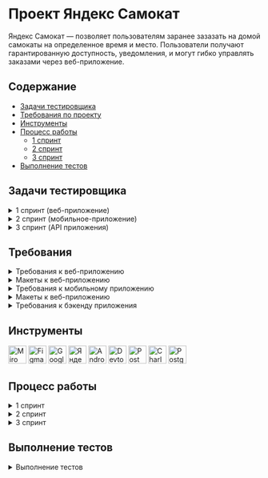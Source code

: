  # <a name="up" />Проект Яндекс Самокат

Яндекс Самокат — позволяет пользователям заранее зазазать на домой самокаты на определенное время и место. Пользователи получают гарантированную доступность, уведомления, и могут гибко управлять заказами через веб-приложение.

## Содержание
- [Задачи тестировщика](#задачи-тестировщика)
- [Требования по проекту](#требования-по-проекту)
- [Инструменты](#инструменты)
- [Процесс работы](#процесс-работы)
   - [1 спринт](#1-спринт)
   - [2 спринт](#2-спринт)
   - [3 спринт](#3-спринт)
- [Выполнение тестов](#выполнение-тестов)

## Задачи тестировщика

<details>
<summary> 1 спринт (веб-приложение) </summary> 

1. Проанализировать требования к веб-приложению Яндекс Самокат
2. Для экрана «Сделать заказ» составить проверки на валидацию полей
3. Составить чек-лист по требованиям к функциональности экрана «Статус заказа»
4. Провести тестирование и оформить баг-репорты
5. Провести тестирование всей функциональности по макетам и требованиям

***

</details>

<details>
<summary> 2 спринт (мобильное-приложение) </summary> 

1. Проанализировать требования к мобильному приложению для курьеров Яндекс Самокат
2. Спроектировать тест-кейсы для новой функциональности (выделено жирным шрифтом в требованиях к проекту)
3. Провести тестирование и оформить баг-репорты

***

</details>

<details>
<summary> 3 спринт (API приложения) </summary> 

1. Проанализировать требования к бэкенду и документации к API
2. Разработать чек-лист по требованиям (выделено жирным шрифтом в требованиях к проекту)
3. Протестировать API и оформить баг-репорты

***

</details>

## Требования

<details>
<summary> Требования к веб-приложению </summary> 

### Поддерживаемые окружения  
Приложение поддерживает эти браузеры: Яндекс.Браузер не ниже версии 20.0.1, Chrome не ниже версии 85. Будет поддерживаться разрешение экрана 1280x720 и 1920x1080.  

### Лендинг
Есть заголовок и чертёж самоката. При скролле происходит анимация: чертёж сменяется фотографией, появляется таблица с описанием самоката.  
В шапке лендинга есть две кнопки: «Заказать», «Статус заказа».   
Появляется запрос на согласие использовать куки.   
Если доскроллить до третьего блока, появляется информация: «Как это работает», «Вопросы о важном».  

#### Экран «Сделать заказ»  
Чтобы сделать заказ, нужно заполнить две формы: «Для кого самокат», «Про аренду».  

**Для кого самокат**
Поля: «Имя», «Фамилия», «Адрес: куда привезти самокат», «Станция метро», «Телефон: на него позвонит курьер».  
Все поля обязательные. Если они не заполнены корректно, нельзя перейти на следующую страницу.  
Внизу кнопка «Дальше»: она переводит на форму «Про аренду».   

**Про аренду**
Поля: «Когда привезти самокат», «Срок аренды», «Цвет», «Комментарий».   
«Когда привезти самокат», «Срок аренды» — обязательные поля.   
«Цвет», «Комментарий» — необязательные.  

**Кнопка «Назад».** При нажатии пользователь переходит на страницу «Для кого самокат».  При переключении между страницами введённая информация сохраняется.  

**Кнопка «Заказать».** Если все поля заполнены корректно, при клике по кнопке «Заказать» заказ будет оформлен. Появится всплывающее окно с текстом «Номер заказа NNNNN.   Запишите его: пригодится, чтобы отслеживать статус» и кнопкой «Посмотреть статус». Кнопка «Посмотреть статус» ведёт на экран «Статус заказа»: в нём уже заполнено поле «Номер заказа».  
Если не все обязательные поля заполнены корректно, при нажатии на кнопку «Заказать» появится ошибка «Введите корректный <имя поля>»  
Пользователь может сделать несколько заказов один за другим.

#### Экран «Статус заказа»
Если нажать на «Статус заказа» в шапке лендинга, появляется поле ввода «Номер заказа». Нужно ввести значение и нажать Enter. Если номер заказа введён корректно, появляется информация:  
- Данные заказа пользователя: имя, фамилия, адрес и остальные. Для всех полей действует правило: если текст не умещается в одной строке, он переносится на вторую.  
- Цепочка статусов заказа. Текущий статус выделен чёрным, остальные — серые. Если статус пройден, цифра перед ним сменяется на галочку.  
Если номер заказа введён некорректно, появляется сообщение об ошибке: «Такого заказа нет. Точно верный номер?».  
На экране статуса заказа четыре статуса. Активным может быть только один из них — он показывает, на какой стадии находится заказ:     
- **«Самокат на складе»**. Становится активным, когда пользователь сделал заказ.  
- **«Курьер едет к вам»**. Становится активным, когда курьер подтвердил у себя в приложении, что принял заказ. Когда статус активен, в подписи появляется имя курьера: «Курьер Фродо едет к вам». Если имя курьера слишком длинное и подпись не умещается в одну строчку, текст переносится на вторую строчку.  
- **«Курьер на месте»**. Становится активным, когда курьер нажал кнопку «Завершить» у себя в приложении.  
- **«Ну всё, теперь кататься»**. Становится активным, когда курьер подтвердил завершение заказа. Под заголовком статуса подпись «Аренда закончится...». Показываемое время рассчитывается от момента, когда самокат передали пользователю с учётом количества дней. Когда время аренды заканчивается, статус меняется на «Время аренды кончилось» с подписью «Скоро курьер заберёт самокат».  
Пользователь может ввести номер другого заказа и посмотреть его статус.  

**Отмена заказа**
Есть кнопка «Отменить заказ». Если кликнуть по ней, появится всплывающее окно с текстом «Хотите отменить заказ?» На всплывающем окне две кнопки: «Отменить», «Назад». 
Если кликнуть по «Назад», пользователь вернётся на страницу статуса заказа.   
Если кликнуть по «Отменить», появится всплывающее окно с текстом «Заказ отменён. Возвращайтесь, мы всегда вас ждём :)» и кнопкой «Хорошо». Кнопка «Хорошо» ведёт на главную страницу лендинга.  
Пользователь может отменить заказ, пока курьер не взял его в работу. Когда заказ уже у курьера, кнопка «Отменить заказ» будет некликабельной.  
Отменённый заказ удаляется из системы. Пользователь не может его посмотреть.  

**Просроченный заказ**
Заказ считается просроченным, если курьер не успел выполнить его вовремя. Например, пользователь заказал самокат на 1 января. Если 1 января самокат не доставлен до 23:59, этот заказ — просроченный.  
Если заказ просрочен, его статус меняется на «Курьер задерживается», а подпись — на «Не успеем привезти самокат вовремя. Чтобы уточнить статус заказа, позвоните в поддержку: 0101». Статус и подпись подсвечиваются красным.  
Если пользователю доставили просроченный заказ, отсчёт времени до конца аренды начинается с момента получения заказа.  

### Доработка фронтенда
В цепочку статусов добавлен пятый статус: «Время аренды кончилось»**.** Это фича, которую реализовали только во фронтенде, и бэкенд ещё не готов. ****Раньше этот текст появлялся на месте четвёртого статуса — в момент, когда время аренды заканчивалось. Теперь текст в четвёртом статусе не меняется: он просто становится серым, как и остальные статусы.  
Пример ответа описан в документации к API в блоке *Orders — Получить заказ по его номеру.*  
Номер нового статуса в запросе = 3. 

<img width="645" alt="Снимок экрана 2025-01-23 в 16 44 25" src="https://github.com/user-attachments/assets/3c83a629-bd6d-4b94-9456-6b0b1502546f" />

<img width="568" alt="Снимок экрана 2025-01-23 в 16 44 40" src="https://github.com/user-attachments/assets/9004f175-4fa4-4247-bf4c-473c0355efaf" />

<img width="578" alt="Снимок экрана 2025-01-23 в 16 44 46" src="https://github.com/user-attachments/assets/8238f036-7baf-4ca4-af09-5bbc68a73bae" />

### FAQ

**Сколько это стоит? И как оплатить?**  
Сутки — 400 рублей. Оплата курьеру — наличными или картой.  

**Вы привозите зарядку вместе с самокатом?**  
Самокат приезжает к вам с полной зарядкой. Этого хватит на восемь суток — даже если будете кататься без передышек и во сне. Зарядка не понадобится.  

**Сможете привезти самокат прямо сегодня?**  
Только начиная с завтрашнего дня. Но скоро станем расторопнее.  

**Хочу сразу несколько самокатов! Так можно?**  
Пока что так: один заказ — один самокат. Если хотите покататься с друзьями, можете просто сделать несколько заказов.  

**Можно ли продлить заказ или вернуть самокат раньше?**  
Пока что нет! Если что-то срочное — всегда можно позвонить в поддержку по номеру 0101.  

**Можно ли отменить заказ?**  
Да, отменить можно, пока курьер не выдвинулся к вам с самокатом. Штрафа не будет, объяснительной записки не попросим.  

**Как рассчитывается время аренды?**  
Допустим, вы оформляете заказ на 8 мая. Мы привозим самокат в эту дату до конца дня. Отсчёт времени аренды начинается с момента, когда вы оплатите заказ курьеру. Если мы привезли самокат 8 мая в 20:30, суточная аренда закончится 9 мая в 20:30.  

**Я живу за МКАДом, привезёте?**  
Да, обязательно. Всем самокатов! И Москве, и Московской области.  

***

</details>

<details>
<summary> Макеты к веб-приложению </summary> 

<img width="319" alt="Снимок экрана 2025-01-23 в 16 48 41" src="https://github.com/user-attachments/assets/a2406d25-475b-4a77-b4b2-b3d61fae98cc" />
<img width="696" alt="Снимок экрана 2025-01-23 в 16 48 51" src="https://github.com/user-attachments/assets/1c061835-c395-4f1b-80c9-384819ab4f5e" />
<img width="351" alt="Снимок экрана 2025-01-23 в 16 48 56" src="https://github.com/user-attachments/assets/00ce7799-79dd-4d69-b541-f7efeb2f78a0" />
<img width="709" alt="Снимок экрана 2025-01-23 в 16 49 01" src="https://github.com/user-attachments/assets/d127f4d9-c4ad-4504-b4fa-eb4edd037c42" />
<img width="638" alt="Снимок экрана 2025-01-23 в 16 49 21" src="https://github.com/user-attachments/assets/9f30fed4-e12b-471c-996c-aeae0118017b" />
<img width="686" alt="Снимок экрана 2025-01-23 в 16 49 25" src="https://github.com/user-attachments/assets/f0aeed06-9f3a-4737-b1c2-fd92f5abc975" />
<img width="884" alt="Снимок экрана 2025-01-23 в 16 49 41" src="https://github.com/user-attachments/assets/a401f642-9fae-44b1-b17b-992ce21913c6" />
<img width="999" alt="Снимок экрана 2025-01-23 в 16 49 54" src="https://github.com/user-attachments/assets/6a3ccc90-bddb-465c-97b5-dc8c20e95e61" />

</details>

<details>
<summary> Требования к мобильному приложению </summary> 

## Экран «Вход»  
1. При первом входе в приложение появляется экран авторизации с логином и паролем.    
2. Если курьер уже авторизовался, он видит экран списка заказов по умолчанию.  
3. На экране два поля ввода: под логин и пароль. Есть кнопка «Войти».  
4. Если тапнуть по «Не помню пароль», появится уведомление с текстом «Свяжитесь с менеджером: 0101» и кнопка «Ок».  
5. Пользователь может выйти из приложения с любого экрана. Тогда при входе он снова попадёт на экран авторизации.  

## Экран «Список заказов» 
На экране две вкладки: «Все», «Мои».   
На вкладке «Все» курьеры видят один и тот же список заказов: это заказы без исполнителей.   
Как только один из курьеров принимает заказ, он перемещается во вкладку «Мои». Остальные курьеры перестают его видеть.  
Внутри вкладки «Мои» курьер видит заказы, которые он принял.   
Чтобы список обновился, нужно потянуть за экран вниз (англ. pull-to-refresh).   
При pull-to-refresh:  
1. Для вкладки «Все»: заказы, которые принял другой курьер, пропадают из списка.   
2. Для вкладки «Все»: заказы, которые отменил пользователь, удаляются.   
3. Для вкладок «Все» и «Мои»: карточки сортируются по дате доставки, которую указал пользователь. Просроченные заказы — сверху.  
При каких действиях список заказов обновляется:  
1. При pull-to-refresh.  
2. Если перейти во вкладку «Мои» на главном экране, а потом вернуться назад во вкладку «Все».  
3. Если применить фильтр по станции метро.  
При каких действиях список заказов не обновляется:  
1. Если принять заказ, он перемещается в «Мои», но остальной список не обновляется.  
Функциональность экрана «Список заказов»:  
1. Когда нет заказов, отображается экран «Заказов нет». Чтобы обновить экран, нужно сделать pull-to-refresh.  
2. Когда пользователь делает заказ, появляется короткая версия карточки заказа.   
3. Список заказов сортируется по приоритетности доставки: просроченные — сверху. Просроченным считается заказ, который не доставлен клиенту до 23:59 в нужный день. Рамка и дата просроченной карточки подсвечивается красным цветом, жирность текста — Medium. Условие работает для списков заказов «Все» и «Мои».  
4. Внутри вкладки «Все» есть фильтр по выбору метро. С его помощью курьер может настроить, заказы на каких станциях он хочет видеть. По тапу на фильтр открывается список: он формируется из тех станций, на которые уже есть заказы. Если есть два и более заказа с одинаковым метро, в фильтре появляется только одно наименование: одинаковые станции не дублируются.  
5. Карточка фильтра увеличивается по мере добавления станций метро. В карточку вмещается максимум 8 станций: начиная с девятой появляется скролл.  
6. Карточка заказа может быть в краткой или полной версии.   
    - Поля для краткой версии: «Адрес», «Дата доставки», выбранная станция метро.  
    - Поля для полной версии: «Адрес», «Дата доставки», выбранная станция метро. Добавляется «Имя», «Фамилия», «Телефон», «Цвет», «Комментарий». Если пользователь не заполнил поле «Цвет», пишется «любой».  
7. Переключить версию карточки можно через тап по карточке. Это работает для вкладок «Все» и «Мои».  
8. При переходе в полный режим карточки кнопка «Принять» остаётся на месте. Карточки, которые идут следом, сдвигаются вниз.  
9. Чтобы принять заказ, нужно тапнуть по кнопке «Принять». Это работает и для краткой, и для полной версий карточки.   
10. При тапе по кнопке появляется уведомление с текстом «Хотите принять заказ?» и две кнопки «Да» и «Нет». Тап по «Нет» возвращает обратно на список заказов, кнопка «Принять» остаётся активной. Тап по «Да» подтверждает принятие заказа.  
11. Чужой или отменённый заказ принять нельзя. Появляется сообщение: «Ты не можешь принять заказ. Его взял уже другой курьер или пользователь отменил его».  
12. Когда заказ принят, карточка уезжает из списка «Все» — с анимацией движения вверх. У вкладки «Мои» появляется синяя точка — она обозначает, что во вкладке появился новый принятый заказ.   
13. Логика работы синей точки: появляется, если есть непросмотренные карточки во вкладке «Мои». Автоматическое переключение на вкладку «Мои» не происходит.  
14. Карточка, которую принял курьер, помещается во вкладку «Мои». Кнопка меняется на «Завершить». Завершить заказ можно тапом по кнопке «Завершить» — как в коротком, так и в полном виде карточки.   
15. Если нажать на «Завершить», появляется уведомление «Вы завершили заказ?» и две кнопки — «Да» и «Нет». Тап по «Нет» возвращает обратно на список заказов, кнопка «Завершить» остаётся активной. Тап по «Да» подтверждает завершение заказа.  
16. Когда заказ завершён, карточка заказа перемещается в самый низ списка. Если заказ был просрочен, но потом выполнен, карточка не подсвечивается красным.  
17. Завершённые заказы сортируются по времени выполнения: чем раньше завершён заказ, тем он ниже.

### Нотификация  
**1. Уведомление приходит, когда осталось 2 часа, чтобы выполнить заказ. Заказ нужно доставить в день, который указал пользователь, до 23:59. Например, заказ на 8 мая. Если в 21:59 8 мая курьер ещё не доставил самокат, ему приходит пуш-уведомление.**   
**2. Уведомление содержит такой текст: «2 часа до конца заказа. Заказ «ул Комнатная 12-14» нужно выполнить до `времени N`. Если не успеваете, предупредите поддержку: 0101»**
**3. Переход по нотификации ведёт в приложение на вкладку «Мои».**  

### Отсутствие интернет-соединения  
**1. Если нет интернет-соединения, отображается всплывающее окно «Отсутствует интернет-соединение». Оно появляется, если тапнуть по любой активной кнопке на любом экране. Пропадает только по тапу по кнопке «Ок».**   
**2. Когда пользователь тапнул по кнопке «Ок», всплывающее уведомление закрывается. Если интернета всё ещё нет, процесс повторяется: тап по любой активной зоне ведёт на всплывающее уведомление «Отсутствует интернет-соединение».**  

### Ориентация  
Приложение только в портретной ориентации.

<img width="652" alt="Снимок экрана 2025-01-23 в 16 59 35" src="https://github.com/user-attachments/assets/4adc9407-1334-42fc-bebc-61d928b71b6d" />

</details>

<details>
<summary> Макеты к веб-приложению </summary> 

<img width="841" alt="Снимок экрана 2025-01-23 в 17 00 21" src="https://github.com/user-attachments/assets/0595d7f2-3877-43d4-9f0b-9309dc2e178c" />
<img width="585" alt="Снимок экрана 2025-01-23 в 17 00 31" src="https://github.com/user-attachments/assets/a6167f95-7a52-4bf1-9615-cb981408c6f4" />
<img width="192" alt="Снимок экрана 2025-01-23 в 17 00 47" src="https://github.com/user-attachments/assets/6232a2eb-d65a-4470-982e-252b731a9fd4" />
<img width="952" alt="Снимок экрана 2025-01-23 в 17 00 55" src="https://github.com/user-attachments/assets/5d68ef8d-339d-47ab-ab45-43f499f0c919" />
<img width="460" alt="Снимок экрана 2025-01-23 в 17 01 01" src="https://github.com/user-attachments/assets/723b5cb2-c30a-4537-a61f-c30af0bc4a71" />
<img width="659" alt="Снимок экрана 2025-01-23 в 17 01 59" src="https://github.com/user-attachments/assets/490be144-ac80-4f0f-aee1-cac1a5e00d1d" />

</details>

<details>
<summary> Требования к бэкенду приложения </summary> 

### Технологии
Язык приложения — JavaScript.   
Выполняется в среде Node.js v12.17.0.  
Доступ к приложению по протоколу HTTP 1.1.   

### Общие требования
Приложение использует базу данных. БД — PostgreSQL. Приложение взаимодействует с БД через npm-пакет `sequelize` поверх пакета `pg`. `sequelize` — ORM для работы с различными БД в node.js.  
Запросы логируются через модуль `winston`. Документация к приложению осуществляется с помощью модуля `apidoc`.
Приложение должно отвечать требованиям REST.  
В приложении должен быть глобальный обработчик ошибок. При возникновении исключений они должны быть обработаны, а приложение должно продолжить работу.  
Ошибки приложения (неуспешно обработанные запросы, исключения; ответы, отличные от 2XX) должны логироваться в отдельный файл `error.log`  

### Требования к URL
**Вспомогательные URL**  
- Должен присутствовать URL, через который можно проверить, что бэкенд запущен и принимает запросы. При успешном ответе должен вернуться статус `200 OK`.  
- Должен присутствовать URL, через который работает поиск станций метро. В случае успешного поиска должны вернуться номер станции, её цвет и название. Если станций   несколько, для каждой должны возвращаться номер, цвет и название. Если станция не найдена, должен вернуться пустой список.  

**URL для курьеров**  
**- Должен присутствовать URL: при обращении к нему курьер может зарегистрироваться в приложении. URL должен принимать логин, пароль и имя курьера. Логин, хэш пароля и имя курьера должны записываться в поля *`login`, `passwordHash`* и *`firstName`* таблицы *Couriers*. В поле `passwordHash` хранится хэш пароля, генерируется стандартными функциями, поэтому соответствие хэш-пароль проверить можно через авторизацию.**  
**- Поле login должно быть уникальным. При успешной регистрации соответствующая запись должна появиться в базе. При неуспешной должна вернуться ошибка. Подробнее об ошибках в документации `/docs/#api-Courier-CreateCourier`**  
- Должен присутствовать URL для входа в учётную запись курьером. На вход должны отправляться логин и пароль курьера. При успешном входе должен вернуться `id` курьера. Если войти не удалось, должна вернуться ошибка.   
**- Должен присутствовать URL для удаления учётной записи курьера. На вход должен подаваться `id` курьера в таблице Couriers. При удалении связанные заказы в таблице Orders должны быть стёрты.**  
**URL для заказов**  
Каждый раз, когда какой-нибудь из URL возвращает полные данные о заказе, ответ должен  содержать и статус каждого заказа. В статусе должны быть такие значения:  
- `0` — заказ создан, больше ничего с ним не происходило;  
- `1` — заказ принят курьером;    
- `2` — заказ завершён;  
- `-1` — заказ отменён.  
Статус должен вычисляться относительно значений полей в БД в таблице Orders (см. пункт «Описание содержимого базы данных»). Поля указаны в порядке приоритетности:  
- `finished = true` -> `status = 2`  
- `cancelled = true` -> `status = -1`  
- `inDelivery = true` -> `status = 1`  
- `Остальные случаи` -> `status = 0`  
Должен присутствовать URL для создания заказа. При создании заказа указываются следующие параметры:  
- имя;  
- фамилия;  
- адрес;  
- ближайшая станция метро;  
- телефон;  
- количество дней аренды;  
- дата доставки;  
- комментарий;  
- список подходящих цветов.  
При создании заказа ему должен быть присвоен индивидуальный номер для отслеживания.  
 Переданные параметры записываются в таблицу `Orders` следующим образом:  
- имя: `firstName`  
- фамилия: `lastName`  
- адрес: `address`  
- ближайшая станция метро: `metroStation`  
- телефон: `phone`  
- количество дней аренды: `rentTime`  
- дата доставки: `deliveryDate`  
- комментарий: `comment`  
- список подходящих цветов: `color`  
- номер отслеживания: `track`
Если заказ создан успешно, должен вернуться его номер отслеживания. В противном случае должна вернуться ошибка. Подробнее об ошибках в документации: `/docs/#api-Orders-CreateOrder`  
**- Должен присутствовать URL для получения данных о заказе по его номеру отслеживания. На вход должен подаваться номер. Если соответствующий заказ найден, должны вернуться данные о нём. Иначе должна вернуться ошибка.**  
- Должен присутствовать URL для принятия заказа курьером. URL принимает номер отслеживания заказа и id курьера. Если при принятии заказа возникли проблемы, должна вернуться ошибка.  
- Должен присутствовать URL для отмены заказа. URL принимает номер для отслеживания заказа. В случае неуспешной отмены должна вернуться ошибка.  
- Должен присутствовать URL для завершения заказа. На вход подаётся номер заказа. В случае неуспешного завершения должна вернуться ошибка.  
- Должен присутствовать URL для получения всех заказов, которые соответствуют заданным параметрам. Параметры поиска — ближайшая станция метро и id курьера. Также должны быть переданы ограничения по количеству выводимых записей на странице и номер страницы. Подробнее об ошибках и кейсах применения в документации: `/docs/#api-Orders-GetOrdersPageByPage`  
- Должен присутствовать URL для получения количества выполненных заказов курьера. На вход должен подаваться id курьера. Подробнее об ошибках и кейсах использования в документации: `/docs/#api-Couriers-GetOrdersCountByCourierId`  

<img width="630" alt="Снимок экрана 2025-01-23 в 17 05 25" src="https://github.com/user-attachments/assets/94c2cb12-7509-4385-b61e-be97b5c400e6" />

### Описание содержимого базы данных
БД состоит из двух таблиц: Couriers и Orders. Первая таблица содержит данные о курьерах, вторая — данные о заказах. 

<img width="593" alt="Снимок экрана 2025-01-23 в 17 06 00" src="https://github.com/user-attachments/assets/6e0b042e-f223-4f75-85b8-cabd1f4558ab" />

</details>

## Инструменты
<p align="left"> 
   <a href="https://miro.com/" target="_blank" rel="noreferrer"><img src="https://w7.pngwing.com/pngs/885/629/png-transparent-miro-hd-logo-thumbnail.png" width="36" height="36" alt="Miro" /></a>
   <a href="https://www.figma.com/" target="_blank" rel="noreferrer"><img src="https://raw.githubusercontent.com/danielcranney/readme-generator/main/public/icons/skills/figma-colored.svg" width="36" height="36" alt="Figma" /></a>
  <a href="https://docs.google.com/" target="_blank" rel="noreferrer"><img src="https://w7.pngwing.com/pngs/240/1015/png-transparent-g-suite-google-docs-google-angle-rectangle-logo.png" width="36" height="36" alt="Google Sheets" /></a>
  <a href="https://tracker.yandex.ru/pages/my" target="_blank" rel="noreferrer"><img src="https://upload.wikimedia.org/wikipedia/commons/d/d2/Yandex_Tracker_logo.svg" width="36" height="36" alt="Яндекс Трекер" /></a>
  <a href="https://developer.android.com/studio" target="_blank" rel="noreferrer"><img src="https://upload.wikimedia.org/wikipedia/commons/thumb/c/c1/Android_Studio_icon_%282023%29.svg/800px-Android_Studio_icon_%282023%29.svg.png" width="36" height="36" alt="Android_Studio" /></a>
   <a><img src="https://d33wubrfki0l68.cloudfront.net/38b5c953a4667366685d55db55d057c86db1fc54/a0fdc/static/acae6b24d940347661ca901ea07f47c1/chrome-dev-logo-icon.png" width="36" height="36" alt="Devtools" /></a>
  <a href="https://www.postman.com/" target="_blank" rel="noreferrer"><img src="https://seeklogo.com/images/P/postman-logo-0087CA0D15-seeklogo.com.png" title="postman" width="36" height="36" alt="Postman" /></a>
  <a href="https://www.charlesproxy.com/" target="_blank" rel="noreferrer"><img src="https://davidwalsh.name/demo/charlesproxyicon.svg" width="36" height="36" alt="Charles" /></a>
  <a href="https://www.postgresql.org/" target="_blank" rel="noreferrer"><img src="https://raw.githubusercontent.com/danielcranney/readme-generator/main/public/icons/skills/postgresql-colored.svg" width="36" height="36" alt="PostgreSQL" /></a>
</p> 

## Процесс работы

<details>
<summary> 1 спринт </summary>  
 
#### Чек-лист Статус заказа

<img width="884" alt="Снимок экрана 2025-01-23 в 17 16 43" src="https://github.com/user-attachments/assets/c2bdfdc3-7541-4224-8fd6-62e3bcfff14f" />

#### Проверка на валидацию к экрану «Сделать заказ».

<img width="1204" alt="Снимок экрана 2025-01-23 в 17 19 28" src="https://github.com/user-attachments/assets/e5b3c0ad-1715-477a-a41f-92dfde3074ee" />

#### Баги вне тестовой документации

<img width="1129" alt="Снимок экрана 2025-01-23 в 17 20 26" src="https://github.com/user-attachments/assets/31a0defa-98b4-4d03-8bb3-1b073fbda43c" />

</details>

<details>
<summary> 2 спринт </summary> 

#### Проверка Нотификации и Интернет соединения + верстка

<img width="1273" alt="Снимок экрана 2025-01-23 в 17 22 20" src="https://github.com/user-attachments/assets/738e9a25-cb25-4eb0-854b-7b3e569c13a1" />

</details>

<details>
<summary> 3 спринт </summary> 
 
#### Чек-лист и результаты выполнения тестов API Яндекс.Самокат				

<img width="941" alt="Снимок экрана 2025-01-23 в 17 23 40" src="https://github.com/user-attachments/assets/bd46739c-02f5-4a2e-a3a5-f38662b191f8" />

***
</details>

## Выполнение тестов

<details>
<summary> Выполнение тестов </summary> 

[Тестовая документация](https://docs.google.com/spreadsheets/d/1ebqsCGZcvZDTk6sciUTUwK8tjaZiV2tYjRQjVdww6mA/edit?gid=336872680#gid=336872680)

Баг-репорты

<img width="1228" alt="Снимок экрана 2025-01-23 в 17 28 44" src="https://github.com/user-attachments/assets/ab7af3e0-dfaa-4813-a325-d913bd0d2926" />
<img width="1224" alt="Снимок экрана 2025-01-23 в 17 28 51" src="https://github.com/user-attachments/assets/af44a070-7f2d-4f37-b949-970e012f896b" />
<img width="1215" alt="Снимок экрана 2025-01-23 в 17 28 58" src="https://github.com/user-attachments/assets/2c92554f-7f55-4e2c-bc1b-d76cf3414678" />
<img width="1204" alt="Снимок экрана 2025-01-23 в 17 29 04" src="https://github.com/user-attachments/assets/2d0044ef-3d77-4727-8d91-5e07beff17c9" />
<img width="1218" alt="Снимок экрана 2025-01-23 в 17 29 20" src="https://github.com/user-attachments/assets/fad3f18c-458e-4539-85c3-c3f1be6f0277" />

***
</details>

